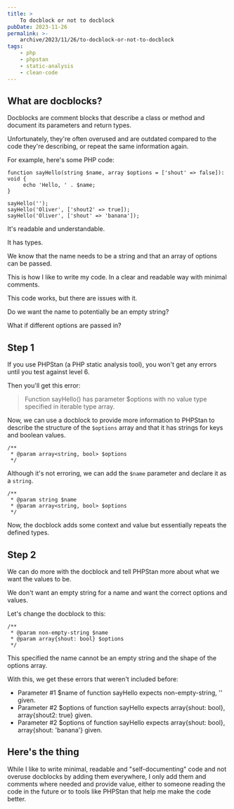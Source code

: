 ```yaml
---
title: >
    To docblock or not to docblock
pubDate: 2023-11-26
permalink: >-
    archive/2023/11/26/to-docblock-or-not-to-docblock
tags:
    - php
    - phpstan
    - static-analysis
    - clean-code
---
```


## What are docblocks?

Docblocks are comment blocks that describe a class or method and document its parameters and return types.

Unfortunately, they're often overused and are outdated compared to the code they're describing, or repeat the same information again.

For example, here's some PHP code:

```language-php
function sayHello(string $name, array $options = ['shout' => false]): void {
     echo 'Hello, ' . $name;
}

sayHello('');
sayHello('Oliver', ['shout2' => true]);
sayHello('Oliver', ['shout' => 'banana']);
```

It's readable and understandable.

It has types.

We know that the name needs to be a string and that an array of options can be passed.

This is how I like to write my code. In a clear and readable way with minimal comments.

This code works, but there are issues with it.

Do we want the name to potentially be an empty string?

What if different options are passed in?

## Step 1

If you use PHPStan (a PHP static analysis tool), you won't get any errors until you test against level 6.

Then you'll get this error:

> Function sayHello() has parameter $options with no value type specified in iterable type array.

Now, we can use a docblock to provide more information to PHPStan to describe the structure of the `$options` array and that it has strings for keys and boolean values.

```language-php
/**
 * @param array<string, bool> $options
 */
```

Although it's not erroring, we can add the `$name` parameter and declare it as a `string`.

```language-php
/**
 * @param string $name
 * @param array<string, bool> $options
 */
```

Now, the docblock adds some context and value but essentially repeats the defined types.

## Step 2

We can do more with the docblock and tell PHPStan more about what we want the values to be.

We don't want an empty string for a name and want the correct options and values.

Let's change the docblock to this:

```language-php
/**
 * @param non-empty-string $name
 * @param array{shout: bool} $options
 */
```

This specified the name cannot be an empty string and the shape of the options array.

With this, we get these errors that weren't included before:

* Parameter #1 $name of function sayHello expects non-empty-string, '' given.
* Parameter #2 $options of function sayHello expects array{shout: bool}, array{shout2: true} given.
* Parameter #2 $options of function sayHello expects array{shout: bool}, array{shout: 'banana'} given.

## Here's the thing

While I like to write minimal, readable and "self-documenting" code and not overuse docblocks by adding them everywhere, I only add them and comments where needed and provide value, either to someone reading the code in the future or to tools like PHPStan that help me make the code better.
